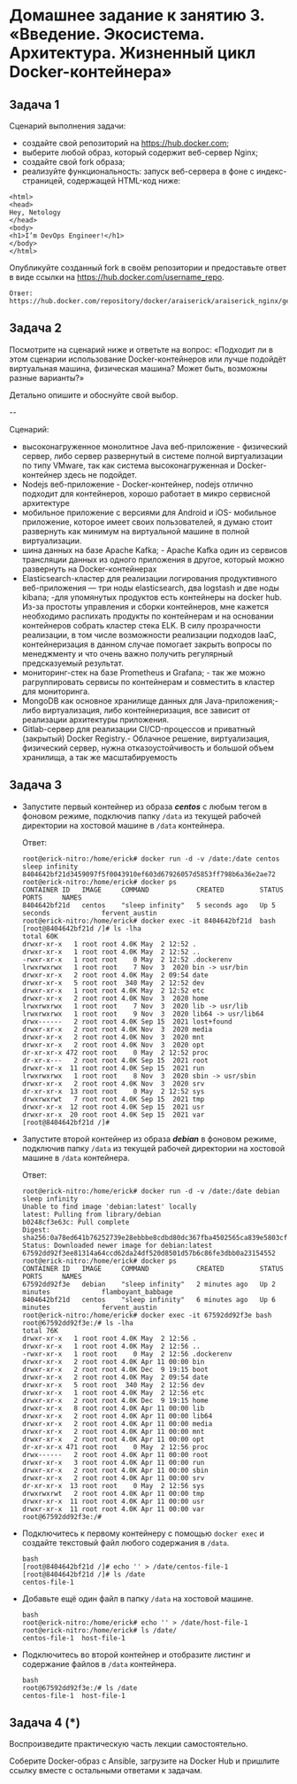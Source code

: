 # Домашнее задание к занятию 3. «Введение. Экосистема. Архитектура. Жизненный цикл Docker-контейнера»

## Задача 1

Сценарий выполнения задачи:

- создайте свой репозиторий на https://hub.docker.com;
- выберите любой образ, который содержит веб-сервер Nginx;
- создайте свой fork образа;
- реализуйте функциональность:
запуск веб-сервера в фоне с индекс-страницей, содержащей HTML-код ниже:
```
<html>
<head>
Hey, Netology
</head>
<body>
<h1>I’m DevOps Engineer!</h1>
</body>
</html>
```

Опубликуйте созданный fork в своём репозитории и предоставьте ответ в виде ссылки на https://hub.docker.com/username_repo.

    Ответ: 
    https://hub.docker.com/repository/docker/araiserick/araiserick_nginx/general

## Задача 2

Посмотрите на сценарий ниже и ответьте на вопрос:
«Подходит ли в этом сценарии использование Docker-контейнеров или лучше подойдёт виртуальная машина, физическая машина? Может быть, возможны разные варианты?»

Детально опишите и обоснуйте свой выбор.

--

Сценарий:

- высоконагруженное монолитное Java веб-приложение - физический сервер, либо сервер развернутый в системе полной виртуализации по типу VMware, так как система высоконагруженная и Docker-контейнер здесь не подойдет.
- Nodejs веб-приложение - Docker-контейнер, nodejs отлично подходит для контейнеров, хорошо работает в микро сервисной архитектуре
- мобильное приложение c версиями для Android и iOS- мобильное приложение, которое имеет своих пользователей, я думаю стоит развернуть как минимум на виртуальной машине в полной виртуализации.
- шина данных на базе Apache Kafka; - Apache Kafka один из сервисов трансляции данных из одного приложения в другое, который можно развернуть на Docker-контейнерах
- Elasticsearch-кластер для реализации логирования продуктивного веб-приложения — три ноды elasticsearch, два logstash и две ноды kibana; -для упомянутых продуктов есть контейнеры на docker hub. Из-за простоты управления и сборки контейнеров, мне кажется необходимо распихать продукты по контейнерам и на основании контейнеров собрать кластер стека ELK. В силу прозрачности реализации, в том числе возможности реализации подходов IaaC, контейнеризация в данном случае помогает закрыть вопросы по менеджменту и что очень важно получить регулярный предсказуемый результат.
- мониторинг-стек на базе Prometheus и Grafana; - так же можно рагруппировать сервисы по контейнерам и совместить в кластер для мониторинга.
- MongoDB как основное хранилище данных для Java-приложения;- либо виртуализация, либо контейнеризация, все зависит от реализации архитектуры приложения. 
- Gitlab-сервер для реализации CI/CD-процессов и приватный (закрытый) Docker Registry.- Облачное решение, виртуализация, физический сервер, нужна отказоустойчивость и большой объем хранилища, а так же масштабируемость

## Задача 3

- Запустите первый контейнер из образа ***centos*** c любым тегом в фоновом режиме, подключив папку ```/data``` из текущей рабочей директории на хостовой машине в ```/data``` контейнера.

    Ответ:
    
    ```
    root@erick-nitro:/home/erick# docker run -d -v /date:/date centos sleep infinity
    8404642bf21d3459097f5f0043910ef603d67926057d5853ff798b6a36e2ae72
    root@erick-nitro:/home/erick# docker ps
    CONTAINER ID   IMAGE     COMMAND            CREATED         STATUS         PORTS     NAMES
    8404642bf21d   centos    "sleep infinity"   5 seconds ago   Up 5 seconds             fervent_austin
    root@erick-nitro:/home/erick# docker exec -it 8404642bf21d  bash
    [root@8404642bf21d /]# ls -lha
    total 60K
    drwxr-xr-x   1 root root 4.0K May  2 12:52 .
    drwxr-xr-x   1 root root 4.0K May  2 12:52 ..
    -rwxr-xr-x   1 root root    0 May  2 12:52 .dockerenv
    lrwxrwxrwx   1 root root    7 Nov  3  2020 bin -> usr/bin
    drwxr-xr-x   2 root root 4.0K May  2 09:54 date
    drwxr-xr-x   5 root root  340 May  2 12:52 dev
    drwxr-xr-x   1 root root 4.0K May  2 12:52 etc
    drwxr-xr-x   2 root root 4.0K Nov  3  2020 home
    lrwxrwxrwx   1 root root    7 Nov  3  2020 lib -> usr/lib
    lrwxrwxrwx   1 root root    9 Nov  3  2020 lib64 -> usr/lib64
    drwx------   2 root root 4.0K Sep 15  2021 lost+found
    drwxr-xr-x   2 root root 4.0K Nov  3  2020 media
    drwxr-xr-x   2 root root 4.0K Nov  3  2020 mnt
    drwxr-xr-x   2 root root 4.0K Nov  3  2020 opt
    dr-xr-xr-x 472 root root    0 May  2 12:52 proc
    dr-xr-x---   2 root root 4.0K Sep 15  2021 root
    drwxr-xr-x  11 root root 4.0K Sep 15  2021 run
    lrwxrwxrwx   1 root root    8 Nov  3  2020 sbin -> usr/sbin
    drwxr-xr-x   2 root root 4.0K Nov  3  2020 srv
    dr-xr-xr-x  13 root root    0 May  2 12:52 sys
    drwxrwxrwt   7 root root 4.0K Sep 15  2021 tmp
    drwxr-xr-x  12 root root 4.0K Sep 15  2021 usr
    drwxr-xr-x  20 root root 4.0K Sep 15  2021 var
    [root@8404642bf21d /]# 
    ```

- Запустите второй контейнер из образа ***debian*** в фоновом режиме, подключив папку ```/data``` из текущей рабочей директории на хостовой машине в ```/data``` контейнера.

    Ответ:
    
    ```
    root@erick-nitro:/home/erick# docker run -d -v /date:/date debian sleep infinity
    Unable to find image 'debian:latest' locally
    latest: Pulling from library/debian
    b0248cf3e63c: Pull complete 
    Digest: sha256:0a78ed641b76252739e28ebbbe8cdbd80dc367fba4502565ca839e5803cfd86e
    Status: Downloaded newer image for debian:latest
    67592dd92f3ee81314a64ccd62da24df520d8501d57b6c86fe3dbb0a23154552
    root@erick-nitro:/home/erick# docker ps
    CONTAINER ID   IMAGE     COMMAND            CREATED         STATUS         PORTS     NAMES
    67592dd92f3e   debian    "sleep infinity"   2 minutes ago   Up 2 minutes             flamboyant_babbage
    8404642bf21d   centos    "sleep infinity"   6 minutes ago   Up 6 minutes             fervent_austin
    root@erick-nitro:/home/erick# docker exec -it 67592dd92f3e bash
    root@67592dd92f3e:/# ls -lha
    total 76K
    drwxr-xr-x   1 root root 4.0K May  2 12:56 .
    drwxr-xr-x   1 root root 4.0K May  2 12:56 ..
    -rwxr-xr-x   1 root root    0 May  2 12:56 .dockerenv
    drwxr-xr-x   2 root root 4.0K Apr 11 00:00 bin
    drwxr-xr-x   2 root root 4.0K Dec  9 19:15 boot
    drwxr-xr-x   2 root root 4.0K May  2 09:54 date
    drwxr-xr-x   5 root root  340 May  2 12:56 dev
    drwxr-xr-x   1 root root 4.0K May  2 12:56 etc
    drwxr-xr-x   2 root root 4.0K Dec  9 19:15 home
    drwxr-xr-x   8 root root 4.0K Apr 11 00:00 lib
    drwxr-xr-x   2 root root 4.0K Apr 11 00:00 lib64
    drwxr-xr-x   2 root root 4.0K Apr 11 00:00 media
    drwxr-xr-x   2 root root 4.0K Apr 11 00:00 mnt
    drwxr-xr-x   2 root root 4.0K Apr 11 00:00 opt
    dr-xr-xr-x 471 root root    0 May  2 12:56 proc
    drwx------   2 root root 4.0K Apr 11 00:00 root
    drwxr-xr-x   3 root root 4.0K Apr 11 00:00 run
    drwxr-xr-x   2 root root 4.0K Apr 11 00:00 sbin
    drwxr-xr-x   2 root root 4.0K Apr 11 00:00 srv
    dr-xr-xr-x  13 root root    0 May  2 12:56 sys
    drwxrwxrwt   2 root root 4.0K Apr 11 00:00 tmp
    drwxr-xr-x  11 root root 4.0K Apr 11 00:00 usr
    drwxr-xr-x  11 root root 4.0K Apr 11 00:00 var
    root@67592dd92f3e:/# 

    ```
- Подключитесь к первому контейнеру с помощью ```docker exec``` и создайте текстовый файл любого содержания в ```/data```.

    ```
    bash 
    [root@8404642bf21d /]# echo '' > /date/centos-file-1
    [root@8404642bf21d /]# ls /date
    centos-file-1
    ```

- Добавьте ещё один файл в папку ```/data``` на хостовой машине.

    ```
    bash
    root@erick-nitro:/home/erick# echo '' > /date/host-file-1
    root@erick-nitro:/home/erick# ls /date/
    centos-file-1  host-file-1
    ```

- Подключитесь во второй контейнер и отобразите листинг и содержание файлов в ```/data``` контейнера.

    ```
    bash
    root@67592dd92f3e:/# ls /date
    centos-file-1  host-file-1
    ```
## Задача 4 (*)

Воспроизведите практическую часть лекции самостоятельно.

Соберите Docker-образ с Ansible, загрузите на Docker Hub и пришлите ссылку вместе с остальными ответами к задачам.